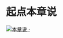# 起点本章说
[![本章说 ·](https://github.com/auto-bot-ty/qidian-chapterReview/actions/workflows/auto.yml/badge.svg)](https://github.com/auto-bot-ty/qidian-chapterReview/actions/workflows/auto.yml)
